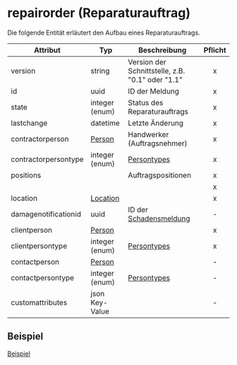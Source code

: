 # repairorder (Reparaturauftrag)

Die folgende Entität erläutert den Aufbau eines Reparaturauftrags.

| Attribut             | Typ                               | Beschreibung                                     | Pflicht |
| -------------------- | --------------------------------- | ------------------------------------------------ | :-----: |
| version              | string                            | Version der Schnittstelle, z.B. "0.1" oder "1.1" |    x    |
| id                   | uuid                              | ID der Meldung                                   |    x    |
| state                | integer (enum)                    | Status des Reparaturauftrags                     |    x    |
| lastchange           | datetime                          | Letzte Änderung                                  |    x    |
| contractorperson     | [Person](/entities/person.md)     | Handwerker (Auftragsnehmer)                      |    x    |
| contractorpersontype | integer (enum)                    | [Persontypes](/types/persontypes.md)             |    x    |
| positions            |                                   | Auftragspositionen                               |    x    |
|                      |                                   |                                                  |    x    |
| location             | [Location](/entities/location.md) |                                                  |    x    |
| damagenotificationid | uuid                              | ID der [Schadensmeldung](damagenotification.md)  |    -    |
| clientperson         | [Person](/entities/person.md)     |                                                  |    x    |
| clientpersontype     | integer (enum)                    | [Persontypes](/types/persontypes.md)             |    x    |
| contactperson        | [Person](/entities/person.md)     |                                                  |    -    |
| contactpersontype    | integer (enum)                    | [Persontypes](/types/persontypes.md)             |    -    |
| customattributes     | json Key-Value                    |                                                  |    -    |

## Beispiel

[Beispiel](repairorder-example.md)
